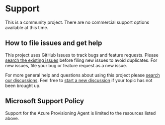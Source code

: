 # Support

This is a community project.
There are no commercial support options available at this time.

## How to file issues and get help  

This project uses GitHub Issues to track bugs and feature requests.
Please [search the existing issues](https://github.com/Azure/azure-provisioning-agent/issues) before filing new issues to avoid duplicates. 
For new issues, file your bug or feature request as a new issue.


For more general help and questions about using this project please [search our discussions](https://github.com/Azure/azure-provisioning-agent/discussions).
Feel free to [start a new discussion](https://github.com/Azure/azure-provisioning-agent/discussions/new/choose) if your topic has not been brought up.

## Microsoft Support Policy  

Support for the Azure Provisioning Agent is limited to the resources listed above.
